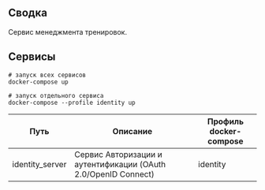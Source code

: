 ## Сводка
Сервис менеджмента тренировок.

## Сервисы

```shell
# запуск всех сервисов
docker-compose up
```
```shell
# запуск отдельного сервиса
docker-compose --profile identity up
```

| Путь | Описание | Профиль docker-compose |
| ------ |--------|------------------------|
| identity_server  | Сервис Авторизации и аутентификации (OAuth 2.0/OpenID Connect) | identity               |